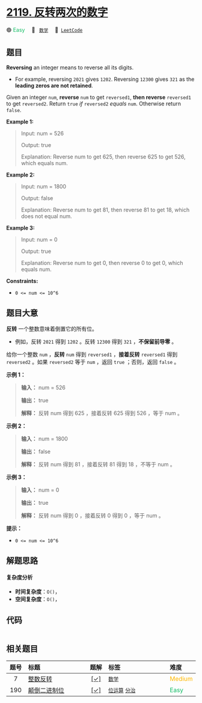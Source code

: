 # [2119. 反转两次的数字](https://leetcode.com/problems/a-number-after-a-double-reversal)

🟢 <font color=#15bd66>Easy</font>&emsp; 🔖&ensp; [`数学`](/outline/tag/math.md)&emsp; 🔗&ensp;[`LeetCode`](https://leetcode.com/problems/a-number-after-a-double-reversal)

## 题目

**Reversing** an integer means to reverse all its digits.

  * For example, reversing `2021` gives `1202`. Reversing `12300` gives `321` as the **leading zeros are not retained**.

Given an integer `num`, **reverse** `num` to get `reversed1`, **then reverse**
`reversed1` to get `reversed2`. Return `true` _if_ `reversed2` _equals_ `num`.
Otherwise return `false`.



**Example 1:**

> Input: num = 526
> 
> Output: true
> 
> Explanation: Reverse num to get 625, then reverse 625 to get 526, which equals num.

**Example 2:**

> Input: num = 1800
> 
> Output: false
> 
> Explanation: Reverse num to get 81, then reverse 81 to get 18, which does not equal num.

**Example 3:**

> Input: num = 0
> 
> Output: true
> 
> Explanation: Reverse num to get 0, then reverse 0 to get 0, which equals num.

**Constraints:**

  * `0 <= num <= 10^6`


## 题目大意

**反转** 一个整数意味着倒置它的所有位。

  * 例如，反转 `2021` 得到 `1202` 。反转 `12300` 得到 `321` ，**不保留前导零** 。

给你一个整数 `num` ，**反转** `num` 得到 `reversed1` ，**接着反转** `reversed1` 得到 `reversed2`
。如果 `reversed2` 等于 `num` ，返回 `true` ；否则，返回 `false` 。



**示例 1：**

> 
> 
> 
> 
> 
> **输入：** num = 526
> 
> **输出：** true
> 
> **解释：** 反转 num 得到 625 ，接着反转 625 得到 526 ，等于 num 。
> 
> 

**示例 2：**

> 
> 
> 
> 
> 
> **输入：** num = 1800
> 
> **输出：** false
> 
> **解释：** 反转 num 得到 81 ，接着反转 81 得到 18 ，不等于 num 。 

**示例 3：**

> 
> 
> 
> 
> 
> **输入：** num = 0
> 
> **输出：** true
> 
> **解释：** 反转 num 得到 0 ，接着反转 0 得到 0 ，等于 num 。
> 
> 



**提示：**

  * `0 <= num <= 10^6`


## 解题思路

#### 复杂度分析

- **时间复杂度**：`O()`，
- **空间复杂度**：`O()`，

## 代码

```javascript

```

## 相关题目

<!-- prettier-ignore -->
| 题号 | 标题 | 题解 | 标签 | 难度 |
| :------: | :------ | :------: | :------ | :------ |
| 7 | [整数反转](https://leetcode.com/problems/reverse-integer) | [[✓]](/problem/0007.md) |  [`数学`](/outline/tag/math.md) | <font color=#ffb800>Medium</font> |
| 190 | [颠倒二进制位](https://leetcode.com/problems/reverse-bits) | [[✓]](/problem/0190.md) |  [`位运算`](/outline/tag/bit-manipulation.md) [`分治`](/outline/tag/divide-and-conquer.md) | <font color=#15bd66>Easy</font> |

<style>
.blue {
    background-color: #096dd9;
    padding: 0.25rem 0.5rem;
    margin: 0;
    font-size: 0.85em;
    border-radius: 3px;
    color: white;
    font-weight: 500;
}
table th:first-of-type { width: 10%; }
table th:nth-of-type(2) { width: 35%; }
table th:nth-of-type(3) { width: 10%; }
table th:nth-of-type(4) { width: 35%; }
table th:nth-of-type(5) { width: 10%; }
</style>
